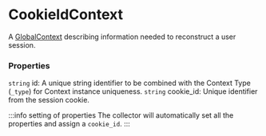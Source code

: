 # CookieIdContext
A [GlobalContext](/taxonomy/reference/global-contexts/overview.md) describing information needed to reconstruct a user session.

### Properties
`string` id: A unique string identifier to be combined with the Context Type (`_type`) 
for Context instance uniqueness.
`string` cookie_id: Unique identifier from the session cookie.

:::info setting of properties
The collector will automatically set all the properties and assign a `cookie_id`.
:::
